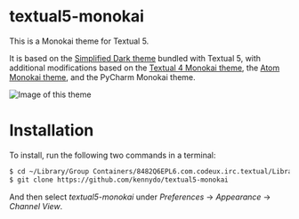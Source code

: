 textual5-monokai
================
This is a Monokai theme for Textual 5.

It is based on the [Simplified Dark theme](https://github.com/Codeux-Software/Textual/tree/master/Resources/Styles/Styles/Simplified%20Dark) bundled with Textual 5, with additional modifications based on the [Textual 4 Monokai theme](https://github.com/bettin/textual-monokai), the [Atom Monokai theme](https://github.com/kevinsawicki/monokai), and the PyCharm Monokai theme.

![Image of this theme](http://i.imgur.com/1p2v1tu.png)

# Installation

To install, run the following two commands in a terminal:
```bash
$ cd ~/Library/Group Containers/8482Q6EPL6.com.codeux.irc.textual/Library/Application Support/Textual/Styles
$ git clone https://github.com/kennydo/textual5-monokai
```

And then select *textual5-monokai* under *Preferences* -> *Appearance* -> *Channel View*.
